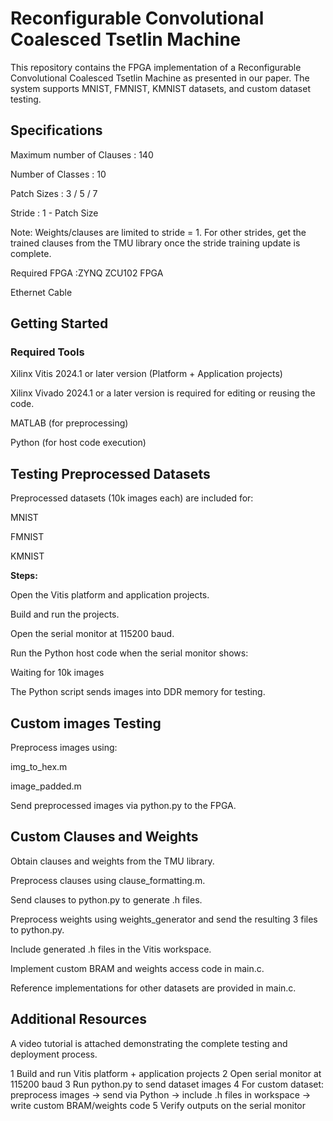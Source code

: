 # Reconfigurable Convolutional Coalesced Tsetlin Machine

This repository contains the FPGA implementation of a Reconfigurable Convolutional Coalesced Tsetlin Machine as presented in our paper. The system supports MNIST, FMNIST, KMNIST datasets, and custom dataset testing.

## Specifications

Maximum number of Clauses :	140

Number of Classes	: 10

Patch Sizes :	3 / 5 / 7

Stride : 1 - Patch Size  

Note: Weights/clauses are limited to stride = 1. For other strides, get the trained clauses from the TMU library once the stride training update is complete.

Required FPGA :ZYNQ ZCU102 FPGA

Ethernet Cable

## Getting Started
### Required Tools

Xilinx Vitis 2024.1 or later version
 (Platform + Application projects)

Xilinx Vivado 2024.1 or a later version is required for editing or reusing the code.

MATLAB (for preprocessing)

Python (for host code execution)

## Testing Preprocessed Datasets

Preprocessed datasets (10k images each) are included for:

MNIST

FMNIST

KMNIST

**Steps:**

Open the Vitis platform and application projects.

Build and run the projects.

Open the serial monitor at 115200 baud.

Run the Python host code when the serial monitor shows:

Waiting for 10k images

The Python script sends images into DDR memory for testing.

## Custom images Testing

Preprocess images using:

img_to_hex.m

image_padded.m

Send preprocessed images via python.py to the FPGA.

## Custom Clauses and Weights

Obtain clauses and weights from the TMU library.

Preprocess clauses using clause_formatting.m.

Send clauses to python.py to generate .h files.

Preprocess weights using weights_generator and send the resulting 3 files to python.py.

Include generated .h files in the Vitis workspace.

Implement custom BRAM and weights access code in main.c.

Reference implementations for other datasets are provided in main.c.

## Additional Resources

A video tutorial is attached demonstrating the complete testing and deployment process.

1	Build and run Vitis platform + application projects
2	Open serial monitor at 115200 baud
3	Run python.py to send dataset images
4	For custom dataset: preprocess images → send via Python → include .h files in workspace → write custom BRAM/weights code
5	Verify outputs on the serial monitor

